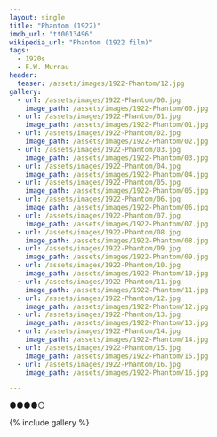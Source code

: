 ```yaml
---
layout: single
title: "Phantom (1922)"
imdb_url: "tt0013496"
wikipedia_url: "Phantom (1922 film)"
tags:
  - 1920s 
  - F.W. Murnau
header:
  teaser: /assets/images/1922-Phantom/12.jpg
gallery:
  - url: /assets/images/1922-Phantom/00.jpg
    image_path: /assets/images/1922-Phantom/00.jpg  
  - url: /assets/images/1922-Phantom/01.jpg
    image_path: /assets/images/1922-Phantom/01.jpg
  - url: /assets/images/1922-Phantom/02.jpg
    image_path: /assets/images/1922-Phantom/02.jpg
  - url: /assets/images/1922-Phantom/03.jpg
    image_path: /assets/images/1922-Phantom/03.jpg
  - url: /assets/images/1922-Phantom/04.jpg
    image_path: /assets/images/1922-Phantom/04.jpg
  - url: /assets/images/1922-Phantom/05.jpg
    image_path: /assets/images/1922-Phantom/05.jpg
  - url: /assets/images/1922-Phantom/06.jpg
    image_path: /assets/images/1922-Phantom/06.jpg
  - url: /assets/images/1922-Phantom/07.jpg
    image_path: /assets/images/1922-Phantom/07.jpg
  - url: /assets/images/1922-Phantom/08.jpg
    image_path: /assets/images/1922-Phantom/08.jpg
  - url: /assets/images/1922-Phantom/09.jpg
    image_path: /assets/images/1922-Phantom/09.jpg
  - url: /assets/images/1922-Phantom/10.jpg
    image_path: /assets/images/1922-Phantom/10.jpg
  - url: /assets/images/1922-Phantom/11.jpg
    image_path: /assets/images/1922-Phantom/11.jpg
  - url: /assets/images/1922-Phantom/12.jpg
    image_path: /assets/images/1922-Phantom/12.jpg
  - url: /assets/images/1922-Phantom/13.jpg
    image_path: /assets/images/1922-Phantom/13.jpg
  - url: /assets/images/1922-Phantom/14.jpg
    image_path: /assets/images/1922-Phantom/14.jpg
  - url: /assets/images/1922-Phantom/15.jpg
    image_path: /assets/images/1922-Phantom/15.jpg
  - url: /assets/images/1922-Phantom/16.jpg
    image_path: /assets/images/1922-Phantom/16.jpg

---
```

●●●●○

{% include gallery %}
